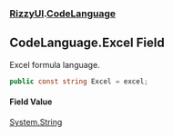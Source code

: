 ### [RizzyUI](RizzyUI 'RizzyUI').[CodeLanguage](RizzyUI.CodeLanguage 'RizzyUI.CodeLanguage')

## CodeLanguage.Excel Field

Excel formula language.

```csharp
public const string Excel = excel;
```

#### Field Value
[System.String](https://docs.microsoft.com/en-us/dotnet/api/System.String 'System.String')